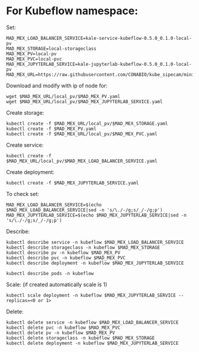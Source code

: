 # For Kubeflow namespace:

Set:

```
MAD_MEX_LOAD_BALANCER_SERVICE=kale-service-kubeflow-0.5.0_0.1.0-local-pv
MAD_MEX_STORAGE=local-storageclass
MAD_MEX_PV=local-pv
MAD_MEX_PVC=local-pvc
MAD_MEX_JUPYTERLAB_SERVICE=kale-jupyterlab-kubeflow-0.5.0_0.1.0-local-pv
MAD_MEX_URL=https://raw.githubusercontent.com/CONABIO/kube_sipecam/minikube_sipecam/master/deployments/MAD_Mex/
```

Download and modify with ip of node for:

```
wget $MAD_MEX_URL/local_pv/$MAD_MEX_PV.yaml
wget $MAD_MEX_URL/local_pv/$MAD_MEX_JUPYTERLAB_SERVICE.yaml
```

Create storage:

```
kubectl create -f $MAD_MEX_URL/local_pv/$MAD_MEX_STORAGE.yaml
kubectl create -f $MAD_MEX_PV.yaml
kubectl create -f $MAD_MEX_URL/local_pv/$MAD_MEX_PVC.yaml
```

Create service:

```
kubectl create -f $MAD_MEX_URL/local_pv/$MAD_MEX_LOAD_BALANCER_SERVICE.yaml
```

Create deployment:

```
kubectl create -f $MAD_MEX_JUPYTERLAB_SERVICE.yaml
```

To check set:

```
MAD_MEX_LOAD_BALANCER_SERVICE=$(echo $MAD_MEX_LOAD_BALANCER_SERVICE|sed -n 's/\./-/g;s/_/-/g;p')
MAD_MEX_JUPYTERLAB_SERVICE=$(echo $MAD_MEX_JUPYTERLAB_SERVICE|sed -n 's/\./-/g;s/_/-/g;p')
```

Describe:

```
kubectl describe service -n kubeflow $MAD_MEX_LOAD_BALANCER_SERVICE
kubectl describe storageclass -n kubeflow $MAD_MEX_STORAGE
kubectl describe pv -n kubeflow $MAD_MEX_PV
kubectl describe pvc -n kubeflow $MAD_MEX_PVC
kubectl describe deployment -n kubeflow $MAD_MEX_JUPYTERLAB_SERVICE
```

```
kubectl describe pods -n kubeflow
```

Scale: (if created automatically scale is 1)

```
kubectl scale deployment -n kubeflow $MAD_MEX_JUPYTERLAB_SERVICE --replicas=<0 or 1>
```

Delete:

```
kubectl delete service -n kubeflow $MAD_MEX_LOAD_BALANCER_SERVICE
kubectl delete pvc -n kubeflow $MAD_MEX_PVC
kubectl delete pv -n kubeflow $MAD_MEX_PV
kubectl delete storageclass -n kubeflow $MAD_MEX_STORAGE
kubectl delete deployment -n kubeflow $MAD_MEX_JUPYTERLAB_SERVICE
```
